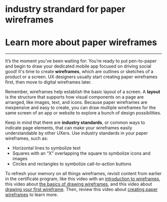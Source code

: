 # industry strandard for paper wireframes

# Learn more about paper wireframes

---

It’s the moment you’ve been waiting for: You’re ready to put pen-to-paper and begin to draw your dedicated mobile app focused on driving social good! It's time to create **wireframes**, which are outlines or sketches of a product or a screen. UX designers usually start creating paper wireframes first, then move to digital wireframes later.

Remember, wireframes help establish the basic layout of a screen. A **layout** is the structure that supports how visual components on a page are arranged, like images, text, and icons. Because paper wireframes are inexpensive and easy to create, you can draw multiple wireframes for the same screen of an app or website to explore a bunch of design possibilities.

Keep in mind that there are **industry standards**, or common ways to indicate page elements, that can make your wireframes easily understandable by other UXers. Use industry standards in your paper wireframes, such as:

- Horizontal lines to symbolize text
- Squares with an “X” overlapping the square to symbolize icons and images
- Circles and rectangles to symbolize call-to-action buttons

To refresh your memory on all things wireframes, revisit content from earlier in the certificate program, like this video with an [introduction to wireframes](https://www.coursera.org/learn/wireframes-low-fidelity-prototypes/lecture/Rm1j6/introduction-to-wireframes), this video about [the basics of drawing wireframes](https://www.coursera.org/learn/wireframes-low-fidelity-prototypes/lecture/mb2lu/start-drawing), and this video about [drawing your first wireframe](https://www.coursera.org/learn/wireframes-low-fidelity-prototypes/lecture/wN5Wk/draw-your-first-wireframe). Then, review this video about [creating paper wireframes](https://www.coursera.org/learn/wireframes-low-fidelity-prototypes/lecture/QCog4/create-paper-wireframes) to learn more.